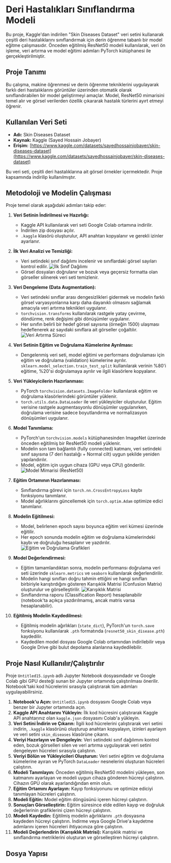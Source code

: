 # Deri Hastalıkları Sınıflandırma Modeli

Bu proje, Kaggle'dan indirilen "Skin Diseases Dataset" veri setini kullanarak çeşitli deri hastalıklarını sınıflandırmak için derin öğrenme tabanlı bir model eğitme çalışmasıdır. Önceden eğitilmiş ResNet50 modeli kullanılarak, veri ön işleme, veri artırma ve model eğitimi adımları PyTorch kütüphanesi ile gerçekleştirilmiştir.

## Proje Tanımı

Bu çalışma, makine öğrenmesi ve derin öğrenme tekniklerini uygulayarak farklı deri hastalıklarını görüntüler üzerinden otomatik olarak sınıflandırabilen bir model geliştirmeyi amaçlar. Model, ResNet50 mimarisini temel alır ve görsel verilerden özellik çıkararak hastalık türlerini ayırt etmeyi öğrenir.

## Kullanılan Veri Seti
*   **Adı:** Skin Diseases Dataset
*   **Kaynak:** Kaggle (Sayed Hossain Jobayer)
*   **Erişim:** [https://www.kaggle.com/datasets/sayedhossainjobayer/skin-diseases-dataset](https://www.kaggle.com/datasets/sayedhossainjobayer/skin-diseases-dataset)

Bu veri seti, çeşitli deri hastalıklarına ait görsel örnekler içermektedir. Proje kapsamında indirilip kullanılmıştır.

## Metodoloji ve Modelin Çalışması

Proje temel olarak aşağıdaki adımları takip eder:

1.  **Veri Setinin İndirilmesi ve Hazırlığı:**
    *   Kaggle API kullanılarak veri seti Google Colab ortamına indirilir.
    *   İndirilen zip dosyası açılır.
    *   `.kaggle` klasörü oluşturulur, API anahtarı kopyalanır ve gerekli izinler ayarlanır.

2.  **İlk Veri Analizi ve Temizliği:**
    *   Veri setindeki sınıf dağılımı incelenir ve sınıflardaki görsel sayıları kontrol edilir.
    ![İlk Sınıf Dağılımı]()
    *   Görsel dosyaları doğrulanır ve bozuk veya geçersiz formatta olan görseller silinerek veri seti temizlenir.

3.  **Veri Dengeleme (Data Augmentation):**
    *   Veri setindeki sınıflar arası dengesizlikleri gidermek ve modelin farklı görsel varyasyonlarına karşı daha dayanıklı olmasını sağlamak amacıyla veri artırma teknikleri uygulanır.
    *   `torchvision.transforms` kullanılarak rastgele yatay çevirme, döndürme, renk değişimi gibi dönüşümler uygulanır.
    *   Her sınıfın belirli bir hedef görsel sayısına (örneğin 1500) ulaşması hedeflenerek az sayıdaki sınıflara ait görseller çoğaltılır.
    ![Veri Artırma Süreci]()

4.  **Veri Setinin Eğitim ve Doğrulama Kümelerine Ayrılması:**
    *   Dengelenmiş veri seti, model eğitimi ve performans doğrulaması için eğitim ve doğrulama (validation) kümelerine ayrılır. `sklearn.model_selection.train_test_split` kullanılarak verinin %80'i eğitime, %20'si doğrulamaya ayrılır ve ilgili klasörlere kopyalanır.

5.  **Veri Yükleyicilerin Hazırlanması:**
    *   PyTorch `torchvision.datasets.ImageFolder` kullanılarak eğitim ve doğrulama klasörlerindeki görüntüler yüklenir.
    *   `torch.utils.data.DataLoader` ile veri yükleyiciler oluşturulur. Eğitim verisine rastgele augmentasyonlu dönüşümler uygulanırken, doğrulama verisine sadece boyutlandırma ve normalizasyon dönüşümleri uygulanır.

6.  **Model Tanımlama:**
    *   PyTorch'un `torchvision.models` kütüphanesinden ImageNet üzerinde önceden eğitilmiş bir ResNet50 modeli yüklenir.
    *   Modelin son tam bağlantılı (fully connected) katmanı, veri setindeki sınıf sayısına (7 deri hastalığı + Normal cilt) uygun şekilde yeniden yapılandırılır.
    *   Model, eğitim için uygun cihaza (GPU veya CPU) gönderilir.
    ![Model Mimarisi (ResNet50)]()

7.  **Eğitim Ortamının Hazırlanması:**
    *   Sınıflandırma görevi için `torch.nn.CrossEntropyLoss` kaybı fonksiyonu tanımlanır.
    *   Model ağırlıklarını güncellemek için `torch.optim.Adam` optimize edici tanımlanır.

8.  **Modelin Eğitilmesi:**
    *   Model, belirlenen epoch sayısı boyunca eğitim veri kümesi üzerinde eğitilir.
    *   Her epoch sonunda modelin eğitim ve doğrulama kümelerindeki kaybı ve doğruluğu hesaplanır ve yazdırılır.
    ![Eğitim ve Doğrulama Grafikleri]()

9.  **Model Değerlendirmesi:**
    *   Eğitim tamamlandıktan sonra, modelin performansı doğrulama veri seti üzerinde `sklearn.metrics` ve `seaborn` kullanılarak değerlendirilir.
    *   Modelin hangi sınıfları doğru tahmin ettiğini ve hangi sınıfları birbiriyle karıştırdığını gösteren Karışıklık Matrisi (Confusion Matrix) oluşturulur ve görselleştirilir.
    ![Karışıklık Matrisi]()
    *   Sınıflandırma raporu (Classification Report) hesaplanabilir (notebook'ta açıkça yazdırılmamış, ancak matris varsa hesaplanabilir).

10. **Eğitilmiş Modelin Kaydedilmesi:**
    *   Eğitilmiş modelin ağırlıkları (`state_dict`), PyTorch'un `torch.save` fonksiyonu kullanılarak `.pth` formatında (`resnet50_skin_disease.pth`) kaydedilir.
    *   Kaydedilen model dosyası Google Colab ortamından indirilebilir veya Google Drive gibi bulut depolama alanlarına kaydedilebilir.

## Proje Nasıl Kullanılır/Çalıştırılır

Proje `Untitled15.ipynb` adlı Jupyter Notebook dosyasındadır ve Google Colab gibi GPU desteği sunan bir Jupyter ortamında çalıştırılması önerilir. Notebook'taki kod hücrelerini sırasıyla çalıştırarak tüm adımları uygulayabilirsiniz.

1.  **Notebook'u Açın:** `Untitled15.ipynb` dosyasını Google Colab veya benzer bir Jupyter ortamında açın.
2.  **Kaggle API Anahtarını Yükleyin:** İlk kod hücresini çalıştırarak Kaggle API anahtarınız olan `kaggle.json` dosyasını Colab'a yükleyin.
3.  **Veri Setini İndirin ve Çıkarın:** İlgili kod hücrelerini çalıştırarak veri setini indirin, `.kaggle` klasörünü oluşturup anahtarı kopyalayın, izinleri ayarlayın ve veri setini `skin_diseases` klasörüne çıkarın.
4.  **Veriyi Hazırlayın ve Dengeleyin:** Veri setindeki sınıf dağılımını kontrol eden, bozuk görselleri silen ve veri artırma uygulayarak veri setini dengeleyen hücreleri sırasıyla çalıştırın.
5.  **Veriyi Bölün ve Yükleyicileri Oluşturun:** Veri setini eğitim ve doğrulama kümelerine ayıran ve PyTorch `DataLoader` nesnelerini oluşturan hücreleri çalıştırın.
6.  **Modeli Tanımlayın:** Önceden eğitilmiş ResNet50 modelini yükleyen, son katmanını ayarlayan ve modeli uygun cihaza gönderen hücreyi çalıştırın. Cihazın GPU olarak ayarlandığından emin olun.
7.  **Eğitim Ortamını Ayarlayın:** Kayıp fonksiyonunu ve optimize ediciyi tanımlayan hücreleri çalıştırın.
8.  **Modeli Eğitin:** Model eğitim döngüsünü içeren hücreyi çalıştırın.
9.  **Sonuçları Görselleştirin:** Eğitim süresince elde edilen kayıp ve doğruluk değerlerinin grafiklerini çizen hücreyi çalıştırın.
10. **Modeli Kaydedin:** Eğitilmiş modelin ağırlıklarını `.pth` dosyasına kaydeden hücreyi çalıştırın. İndirme veya Google Drive'a kaydetme adımlarını içeren hücreleri ihtiyacınıza göre çalıştırın.
11. **Modeli Değerlendirin (Karışıklık Matrisi):** Karışıklık matrisi ve sınıflandırma metriklerini oluşturan ve görselleştiren hücreyi çalıştırın.

## Dosya Yapısı
